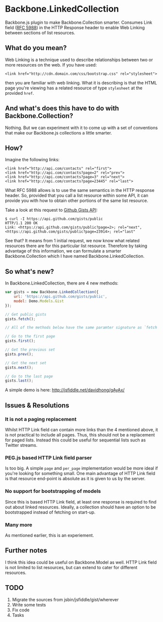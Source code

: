 # Backbone.LinkedCollection

Backbone.js plugin to make Backbone.Collection smarter. Consumes Link field
([RFC 5988](http://tools.ietf.org/html/rfc5988#page-6)) in the HTTP Response
header to enable Web Linking between sections of list resources.

## What do you mean?

Web Linking is a technique used to describe relationships between two or more
resources on the web. If you have used:

	<link href="http://cdn.domain.com/css/bootstrap.css" rel="stylesheet">

then you are familiar with web linking. What it is describing is that the
HTML page you're viewing has a related resource of type `stylesheet` at the
provided `href`.

## And what's does this have to do with Backbone.Collection?

Nothing. But we can experiment with it to come up with a set of conventions
that make our Backbone.js collections a little smarter.

## How?

Imagine the following links:

	<link href="http://api.com/contacts" rel="first">
	<link href="http://api.com/contacts?page=2" rel="prev">
	<link href="http://api.com/contacts?page=3" rel="next">
	<link href="http://api.com/contacts?page=23445" rel="last">

What RFC 5988 allows is to use the same semantics in the HTTP
response header. So, provided that you call a list resource within some API, it
can provide you with how to obtain other portions of the same list resource.

Take a look at this request to [Github Gists API](http://developer.github.com/v3/gists/):

	$ curl -I https://api.github.com/gists/public
	HTTP/1.1 200 OK
	Link: <https://api.github.com/gists/public?page=2>; rel="next", <https://api.github.com/gists/public?page=23914>; rel="last"

See that? It means from 1 initial request, we now know what related resources
there are for this particular list resource. Therefore by taking advantage of
this information, we can formulate a smarter Backbone.Collection which I have
named Backbone.LinkedCollection.

## So what's new?

In Backbone.LinkedCollection, there are 4 new methods:

```javascript
var gists = new Backbone.LinkedCollection({
	url: 'https://api.github.com/gists/public',
	model: Demo.Models.Gist
});

// Get public gists
gists.fetch();

// All of the methods below have the same paramter signature as `fetch`

// Go to the first page
gists.first();

// Get the previous set
gists.prev();

// Get the next set
gists.next();

// Go to the last page
gists.last();
```

A simple demo is here: http://jsfiddle.net/davidhong/gAyAx/

## Issues & Resolutions

### It is not a paging replacement

Whilst HTTP Link field can contain more links than the 4 mentioned above,
it is not practical to include all pages. Thus, this should not be a replacement
for paged lists. Instead this could be useful for sequential lists such as
Twitter streams.

### PEG.js based HTTP Link field parser

Is too big. A simple `page` and `per_page` implementation would be more ideal
if you're looking for something small. One main advantage of HTTP Link field is
that resource end-point is absolute as it is given to us by the server.

### No support for bootstrapping of models

Since this is based HTTP Link field, at least one response is required to find
out about linked resources. Ideally, a collection should have an option to be
bootstrapped instead of fetching on start-up.

### Many more

As mentioned earlier, this is an experiement.

## Further notes

I think this idea could be useful on Backbone.Model as well. HTTP Link field is
not limited to list resources, but can extend to cater for different resources.

## TODO

1. Migrate the sources from jsbin/jsfiddle/gist/wherever
2. Write some tests
3. Fix code
4. Tasks
